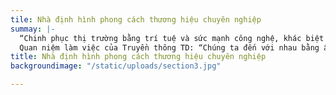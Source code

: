 ```yaml
---
tile: Nhà định hình phong cách thương hiệu chuyên nghiệp
summay: |-
  “Chinh phục thị trường bằng trí tuệ và sức mạnh công nghệ, khác biệt là nhân tố dẫn đến sự thành công”
  Quan niệm làm việc của Truyền thông TD: “Chúng ta đến với nhau bằng ấn tượng ban đầu, ở lại bằng sự yêu mến và niềm tin, và đi với nhau bởi chất lượng cùng với sự tôn trọng.”
title: Nhà định hình phong cách thương hiệu chuyên nghiệp
backgroundimage: "/static/uploads/section3.jpg"

---
```

